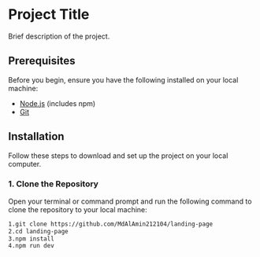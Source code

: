 # Project Title

Brief description of the project.

## Prerequisites

Before you begin, ensure you have the following installed on your local machine:

- [Node.js](https://nodejs.org/) (includes npm)
- [Git](https://git-scm.com/)

## Installation

Follow these steps to download and set up the project on your local computer.

### 1. Clone the Repository

Open your terminal or command prompt and run the following command to clone the repository to your local machine:

```bash
1.git clone https://github.com/MdAlAmin212104/landing-page
2.cd landing-page
3.npm install
4.npm run dev